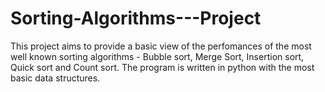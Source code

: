 # Sorting-Algorithms---Project
This project aims to provide a basic view of the perfomances of the most well known sorting algorithms - Bubble sort, Merge Sort, Insertion sort, Quick sort and Count sort. The program is written in python with the most basic data structures. 
